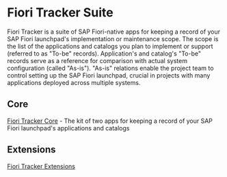 # Fiori Tracker Suite

Fiori Tracker is a suite of SAP Fiori-native apps for keeping a record of your SAP Fiori launchpad's implementation or maintenance scope. The scope is the list of the applications and catalogs you plan to implement or support (referred to as "To-be" records). Application's and catalog's "To-be" records serve as a reference for comparison with actual system configuration (called "As-is"). "As-is" relations enable the project team to control setting up the SAP Fiori launchpad, crucial in projects with many applications deployed across multiple systems.

## Core 
[Fiori Tracker Core](/core/SPS02/main.md) - The kit of two apps for keeping a record of your SAP Fiori launchpad's applications and catalogs

## Extensions
[Fiori Tracker Extensions](/ext/FPS01/main.md)

